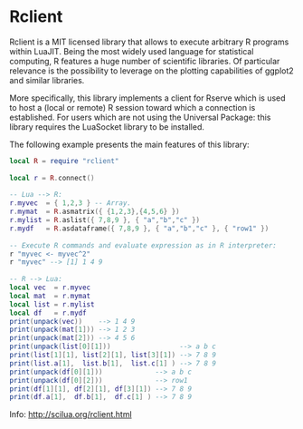Rclient
=======

Rclient is a MIT licensed library that allows to execute arbitrary R programs within LuaJIT. Being the most widely used language for statistical computing, R features a huge number of scientific libraries. Of particular relevance is the possibility to leverage on the plotting capabilities of ggplot2 and similar libraries.

More specifically, this library implements a client for Rserve which is used to host a (local or remote) R session toward which a connection is established. For users which are not using the Universal Package: this library requires the LuaSocket library to be installed.

The following example presents the main features of this library:

```lua
local R = require "rclient"
  
local r = R.connect()
  
-- Lua --> R:
r.myvec  = { 1,2,3 } -- Array.
r.mymat  = R.asmatrix({ {1,2,3},{4,5,6} })
r.mylist = R.aslist({ 7,8,9 }, { "a","b","c" })
r.mydf   = R.asdataframe({ 7,8,9 }, { "a","b","c" }, { "row1" })
  
-- Execute R commands and evaluate expression as in R interpreter:
r "myvec <- myvec^2"
r "myvec" --> [1] 1 4 9
 
-- R --> Lua:
local vec  = r.myvec
local mat  = r.mymat
local list = r.mylist
local df   = r.mydf
print(unpack(vec))    --> 1 4 9
print(unpack(mat[1])) --> 1 2 3
print(unpack(mat[2])) --> 4 5 6
print(unpack(list[0][1]))                 --> a b c
print(list[1][1], list[2][1], list[3][1]) --> 7 8 9
print(list.a[1],  list.b[1],  list.c[1] ) --> 7 8 9
print(unpack(df[0][1]))             --> a b c
print(unpack(df[0][2]))             --> row1
print(df[1][1], df[2][1], df[3][1]) --> 7 8 9
print(df.a[1],  df.b[1],  df.c[1] ) --> 7 8 9
```

Info: http://scilua.org/rclient.html
